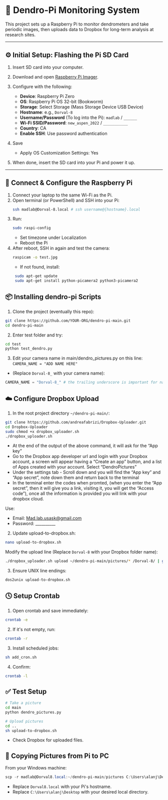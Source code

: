 # 🌲 Dendro-Pi Monitoring System

This project sets up a Raspberry Pi to monitor dendrometers and take periodic images, then uploads data to Dropbox for long-term analysis at research sites.

---

## ⚙️ Initial Setup: Flashing the Pi SD Card

1. Insert SD card into your computer.
2. Download and open [Raspberry Pi Imager](https://www.raspberrypi.com/software/).
3. Configure with the following:
   - **Device**: Raspberry Pi Zero
   - **OS**: Raspberry Pi OS 32-bit (Bookworm)
   - **Storage**: Select Storage (Mass Storage Device USB Device)
   - **Hostname**: e.g., `Dorval-8`
   - **Username/Password** (To log into the Pi): `madlab` / `______`
   - **Wi-Fi SSID/Password**: `new_aspen_2022` / `___________`
   - **Country**: CA
   - **Enable SSH**: Use password authentication
4. Save
    - Apply OS Customization Settings: Yes

5. When done, insert the SD card into your Pi and power it up.

---

## 🔌 Connect & Configure the Raspberry Pi

1. Connect your laptop to the same Wi-Fi as the Pi.
2. Open terminal (or PowerShell) and SSH into your Pi:
   ```bash
   ssh madlab@Dorval-8.local # ssh username@{hostname}.local
3. Run:
    ```bash
    sudo raspi-config
    ```
    - Set timezone under Localization
    - Reboot the Pi
4. After reboot, SSH in again and test the camera:
   ```bash
   raspicam -o test.jpg
   ```
   - If not found, install:
   ```bash
    sudo apt-get update
    sudo apt-get install python-picamera2 python3-picamera2
   ``` 

## 📦 Installing dendro-pi Scripts

1. Clone the project (eventually this repo):
````bash
git clone https://github.com/YOUR-ORG/dendro-pi-main.git
cd dendro-pi-main
````
2. Enter test folder and try:
```bash
cd test
python test_dendro.py
```
3. Edit your camera name in main/dendro_pictures.py on this line: ```CAMERA_NAME = "ADD NAME HERE"```
- (Replace `Dorval-8_` with your camera name):
```python
CAMERA_NAME = "Dorval-8_" # the trailing underscore is important for namining the files
```

## ☁️ Configure Dropbox Upload

1. In the root project directory ```~/dendro-pi-main/```:
```bash
git clone https://github.com/andreafabrizi/Dropbox-Uploader.git
cd Dropbox-Uploader
sudo chmod +x dropbox_uploader.sh
./dropbox_uploader.sh
```
- At the end of the output of the above command, it will ask for the “App key”
- Go to the Dropbox app developer url and login with your Dropbox account, a screen will appear having a “Create an app” button, and a list of Apps created with your account. Select “DendroPictures”
-	Under the settings tab - Scroll down and you will find the “App key” and “App secret”, note down them and return back to the terminal
-	In the terminal enter the codes when promted, (when you enter the “App secret”, then it will give you a link, visiting it, you will get the “Access code”), once all the information is provided you will link with your dropbox cloud.

Use:
- Email: Mad.lab.usask@gmail.com
- Password: __________

2. Update upload-to-dropbox.sh:
```bash
nano upload-to-dropbox.sh
```
Modify the upload line (Replace `Dorval-8` with your Dropbox folder name):
```bash
./dropbox_uploader.sh upload ~/dendro-pi-main/pictures/* /Dorval-8/ | grep "file exists with the same hash" > already_uploaded.txt
```

3. Ensure UNIX line endings:
```bash
dos2unix upload-to-dropbox.sh
```


## 🕓 Setup Crontab
1. Open crontab and save immediately:
```bash
crontab -e
```

2. If it's not empty, run:
```bash
crontab -r
```
3. Install scheduled jobs:
```bash
sh add_cron.sh
```
4. Confirm:
```bash
crontab -l
```

## ✅ Test Setup
```bash
# Take a picture
cd main
python dendro_pictures.py

# Upload pictures
cd ..
sh upload-to-dropbox.sh
```
- Check Dropbox for uploaded files.


## 📁 Copying Pictures from Pi to PC

From your Windows machine:

```powershell
scp -r madlab@Dorval8.local:~/dendro-pi-main/pictures C:\Users\alanj\Desktop
```
- Replace `Dorval8.local` with your Pi's hostname.
- Replace `C:\Users\alanj\Desktop` with your desired local directory.